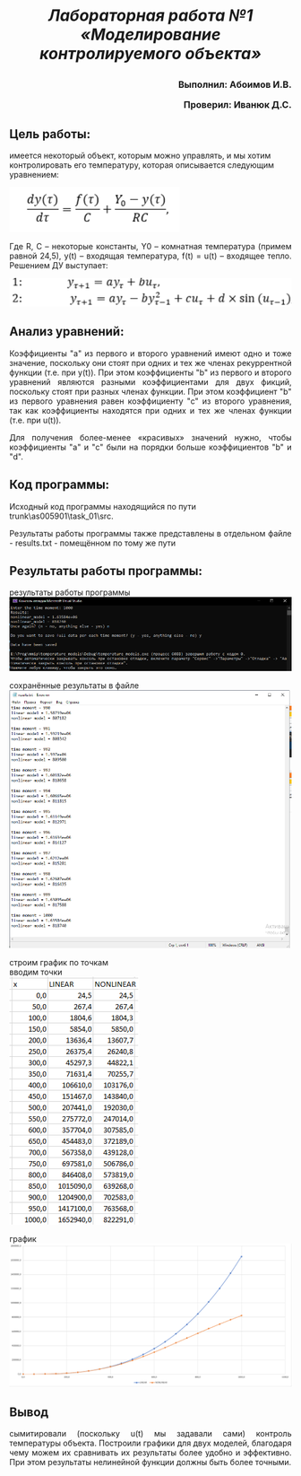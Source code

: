 ***<h1 align = "center">Лабораторная работа №1 «Моделирование контролируемого объекта»</a>***

<font size = 3>
<p align = "right">
Выполнил: Абоимов И.В.</p>
<p align = "right">
Проверил: Иванюк Д.С.</p>
</font>

## **Цель работы:**

<p aling = "justify">
имеется некоторый объект, которым можно управлять, и мы хотим контролировать его температуру, которая описывается следующим уравнением:
</p>

![поместите md-файл с файлами изображений](pictures/dif_ur.png)

<p align = "justify">
Где R, C – некоторые константы, Y0 – комнатная температура (примем равной 24,5), у(t) – входящая температура, f(t) = u(t) – входящее тепло.
Решением ДУ выступает:
</p>

![поместите md-файл с файлами изображений](pictures/models.png)

## **Анализ уравнений:**

<p align = "justify">
Коэффициенты "а" из первого и второго уравнений имеют одно и тоже значение, поскольку они стоят при одних и тех же членах рекуррентной функции (т.е. при y(t)). При этом коэффициенты "b" из первого и второго уравнений являются разными коэффициентами для двух фикций, поскольку стоят при разных членах функции. При этом коэффициент "b" из первого уравнения равен коэффициенту "c" из второго уравнения, так как коэффициенты находятся при одних и тех же членах функции (т.е. при u(t)).
</p>
<p align = "justify">
Для получения более-менее «красивых» значений нужно, чтобы коэффициенты "a" и "с" были на порядки больше коэффициентов "b" и "d".  
</p>

## **Код программы:**

Исходный код программы находящийся по пути trunk\as005901\task_01\src.  
<p align = "justify">
Результаты работы программы также представлены в отдельном файле - results.txt - помещённом по тому же пути
</p>

## **Результаты работы программы:**
  
результаты работы программы  
![поместите md-файл с файлами изображений](pictures/prog_work.png)
  
сохранённые результаты в файле  
![поместите md-файл с файлами изображений](pictures/results_in_file.png)
  
строим график по точкам  
вводим точки  
![поместите md-файл с файлами изображений](pictures/points.png)
  
график  
![поместите md-файл с файлами изображений](pictures/graphik.png)
  
## **Вывод**

<p align = "justify">
сымитировали (поскольку u(t) мы задавали сами) контроль температуры объекта. Построили графики для двух моделей, благодаря чему можем их сравнивать их результаты более удобно и эффективно. При этом результаты нелинейной функции должны быть более точными.  
</p>